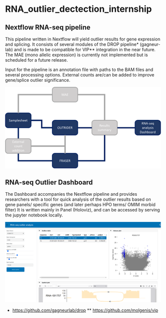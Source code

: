 # RNA_outlier_dectection_internship

## Nextflow RNA-seq pipeline
This pipeline written in Nextflow will yield outlier results for gene expression and splicing. It consists of several modules of the DROP pipeline* (gagneur-lab) and is made to be compatible for VIP** integration in the near future.
The MAE (mono allelic expression) is currently not implemented but is scheduled for a future release.

Input for the pipeline is an annotation file with paths to the BAM files and several processing options.
External counts are/can be added to improve gene/splice outlier significance.

![plot](https://github.com/Timniem/RNA_outlier_dectection_internship/blob/main/flowchart_example_pipeline_analysis.png)

## RNA-seq Outlier Dashboard
The Dashboard accompanies the Nextflow pipeline and provides researchers with a tool for quick analysis of the outlier results based on gene panels/ specific genes (and later perhaps HPO terms/ OMIM morbid filter)
It is written mainly in Panel (Holoviz), and can be accessed by serving the jupyter notebook locally. 

![plot](https://github.com/Timniem/RNA_outlier_dectection_internship/blob/main/RNA-seq%20outlier%20analysis.png)



* https://github.com/gagneurlab/drop
** https://github.com/molgenis/vip
